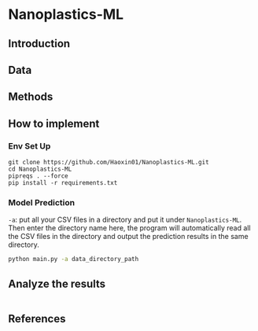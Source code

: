 # Nanoplastics-ML
 
## Introduction


## Data


## Methods


## How to implement
### Env Set Up
```shell
git clone https://github.com/Haoxin01/Nanoplastics-ML.git
cd Nanoplastics-ML
pipreqs . --force
pip install -r requirements.txt
```
### Model Prediction
`-a`: put all your CSV files in a directory and put it under `Nanoplastics-ML`. Then enter the directory name here,
the program will automatically read all the CSV files in the directory and output the prediction results 
in the same directory. 
```bash
python main.py -a data_directory_path
```

## Analyze the results
```bash

```

## References


